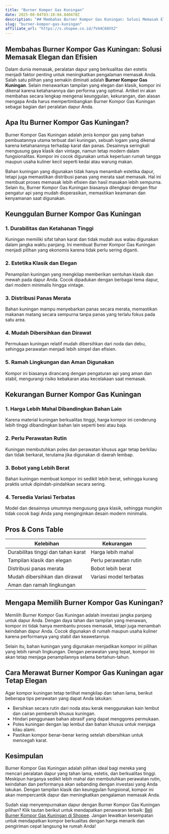 ```yaml
---
title: "Burner Kompor Gas Kuningan"
date: 2025-08-04T03:10:04.840470Z
description: "## Membahas Burner Kompor Gas Kuningan: Solusi Memasak Elegan dan Efisien..."
slug: "burner-kompor-gas-kuningan"
affiliate_url: "https://s.shopee.co.id/7V44C68VX2"
---
```

## Membahas Burner Kompor Gas Kuningan: Solusi Memasak Elegan dan Efisien

Dalam dunia memasak, peralatan dapur yang berkualitas dan estetis menjadi faktor penting untuk meningkatkan pengalaman memasak Anda. Salah satu pilihan yang semakin diminati adalah **Burner Kompor Gas Kuningan**. Selain menawarkan tampilan yang elegan dan klasik, kompor ini dikenal karena ketahanannya dan performa yang optimal. Artikel ini akan membahas secara lengkap mengenai keunggulan, kekurangan, dan alasan mengapa Anda harus mempertimbangkan Burner Kompor Gas Kuningan sebagai bagian dari peralatan dapur Anda.

## Apa Itu Burner Kompor Gas Kuningan?

Burner Kompor Gas Kuningan adalah jenis kompor gas yang bahan pembuatannya utama terbuat dari kuningan, sebuah logam yang dikenal karena ketahanannya terhadap karat dan panas. Desainnya seringkali mengusung gaya klasik dan vintage, namun tetap modern dalam fungsionalitas. Kompor ini cocok digunakan untuk keperluan rumah tangga maupun usaha kuliner kecil seperti kedai atau warung makan.

Bahan kuningan yang digunakan tidak hanya menambah estetika dapur, tetapi juga memastikan distribusi panas yang merata saat memasak. Hal ini membuat proses memasak lebih efisien dan hasil masakan lebih sempurna. Selain itu, Burner Kompor Gas Kuningan biasanya dilengkapi dengan fitur pengatur api yang mudah dioperasikan, memastikan keamanan dan kenyamanan saat digunakan.

## Keunggulan Burner Kompor Gas Kuningan

### 1. Durabilitas dan Ketahanan Tinggi

Kuningan memiliki sifat tahan karat dan tidak mudah aus walau digunakan dalam jangka waktu panjang. Ini membuat Burner Kompor Gas Kuningan menjadi pilihan yang ekonomis karena tidak perlu sering diganti.

### 2. Estetika Klasik dan Elegan

Penampilan kuningan yang mengkilap memberikan sentuhan klasik dan mewah pada dapur Anda. Cocok dipadukan dengan berbagai tema dapur, dari modern minimalis hingga vintage.

### 3. Distribusi Panas Merata

Bahan kuningan mampu menyebarkan panas secara merata, memastikan makanan matang secara sempurna tanpa panas yang terlalu fokus pada satu area.

### 4. Mudah Dibersihkan dan Dirawat

Permukaan kuningan relatif mudah dibersihkan dari noda dan debu, sehingga perawatan menjadi lebih simpel dan efisien.

### 5. Ramah Lingkungan dan Aman Digunakan

Kompor ini biasanya dirancang dengan pengaturan api yang aman dan stabil, mengurangi risiko kebakaran atau kecelakaan saat memasak.

## Kekurangan Burner Kompor Gas Kuningan

### 1. Harga Lebih Mahal Dibandingkan Bahan Lain

Karena material kuningan berkualitas tinggi, harga kompor ini cenderung lebih tinggi dibandingkan bahan lain seperti besi atau baja.

### 2. Perlu Perawatan Rutin

Kuningan membutuhkan poles dan perawatan khusus agar tetap berkilau dan tidak berkarat, terutama jika digunakan di daerah lembap.

### 3. Bobot yang Lebih Berat

Bahan kuningan membuat kompor ini sedikit lebih berat, sehingga kurang praktis untuk dipindah-pindahkan secara sering.

### 4. Tersedia Variasi Terbatas

Model dan desainnya umumnya mengusung gaya klasik, sehingga mungkin tidak cocok bagi Anda yang menginginkan desain modern minimalis.

## Pros & Cons Table

| Kelebihan                                   | Kekurangan                                  |
|----------------------------------------------|--------------------------------------------|
| Durabilitas tinggi dan tahan karat        | Harga lebih mahal                        |
| Tampilan klasik dan elegan                 | Perlu perawatan rutin                   |
| Distribusi panas merata                   | Bobot lebih berat                       |
| Mudah dibersihkan dan dirawat           | Variasi model terbatas                   |
| Aman dan ramah lingkungan               |                                            |

## Mengapa Memilih Burner Kompor Gas Kuningan?

Memilih Burner Kompor Gas Kuningan adalah investasi jangka panjang untuk dapur Anda. Dengan daya tahan dan tampilan yang menawan, kompor ini tidak hanya membantu proses memasak, tetapi juga menambah keindahan dapur Anda. Cocok digunakan di rumah maupun usaha kuliner karena performanya yang stabil dan keawetannya.

Selain itu, bahan kuningan yang digunakan menjadikan kompor ini pilihan yang lebih ramah lingkungan. Dengan perawatan yang tepat, kompor ini akan tetap menjaga penampilannya selama bertahun-tahun.

## Cara Merawat Burner Kompor Gas Kuningan agar Tetap Elegan

Agar kompor kuningan tetap terlihat mengkilap dan tahan lama, berikut beberapa tips perawatan yang dapat Anda lakukan:

- Bersihkan secara rutin dari noda atau kerak menggunakan kain lembut dan cairan pembersih khusus kuningan.
- Hindari penggunaan bahan abrasif yang dapat menggores permukaan.
- Poles kuningan dengan lap lembut dan bahan khusus untuk menjaga kilau alami.
- Pastikan kompor benar-benar kering setelah dibersihkan untuk mencegah karat.

## Kesimpulan

Burner Kompor Gas Kuningan adalah pilihan ideal bagi mereka yang mencari peralatan dapur yang tahan lama, estetis, dan berkualitas tinggi. Meskipun harganya sedikit lebih mahal dan membutuhkan perawatan rutin, keindahan dan performanya akan sebanding dengan investasi yang Anda lakukan. Dengan tampilan klasik dan keunggulan fungsional, kompor ini akan mempercantik dapur dan meningkatkan pengalaman memasak Anda.

Sudah siap menyempurnakan dapur dengan Burner Kompor Gas Kuningan pilihan? Klik tautan berikut untuk mendapatkan penawaran terbaik: [Beli Burner Kompor Gas Kuningan di Shopee](https://s.shopee.co.id/7V44C68VX2). Jangan lewatkan kesempatan untuk mendapatkan kompor berkualitas dengan harga menarik dan pengiriman cepat langsung ke rumah Anda!
